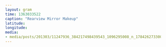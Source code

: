 ```yaml
---
layout: gram
time: 1363033522
caption: "Rearview Mirror Makeup"
latitude: 
longitude: 
media:
- media/posts/201303/11247936_384217498439543_1096295008_n_17842627330000351.jpg
---
```

